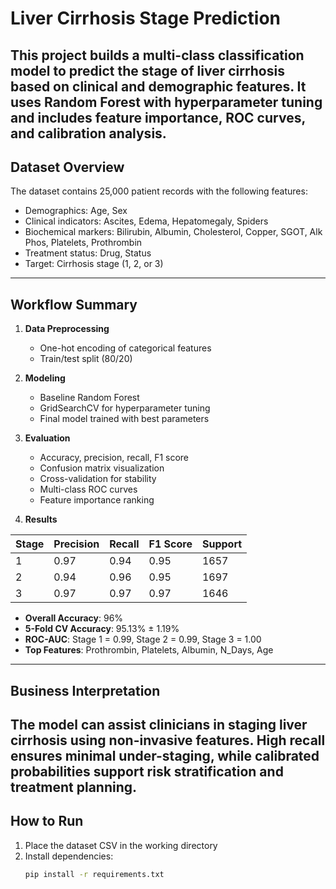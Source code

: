 # Liver Cirrhosis Stage Prediction

This project builds a multi-class classification model to predict the stage of liver cirrhosis based on clinical and demographic features. It uses Random Forest with hyperparameter tuning and includes feature importance, ROC curves, and calibration analysis.
---
## Dataset Overview

The dataset contains 25,000 patient records with the following features:
- Demographics: Age, Sex
- Clinical indicators: Ascites, Edema, Hepatomegaly, Spiders
- Biochemical markers: Bilirubin, Albumin, Cholesterol, Copper, SGOT, Alk Phos, Platelets, Prothrombin
- Treatment status: Drug, Status
- Target: Cirrhosis stage (1, 2, or 3)
---
## Workflow Summary

1. **Data Preprocessing**
   - One-hot encoding of categorical features
   - Train/test split (80/20)

2. **Modeling**
   - Baseline Random Forest
   - GridSearchCV for hyperparameter tuning
   - Final model trained with best parameters

3. **Evaluation**
   - Accuracy, precision, recall, F1 score
   - Confusion matrix visualization
   - Cross-validation for stability
   - Multi-class ROC curves
   - Feature importance ranking

4. **Results**

| Stage | Precision | Recall | F1 Score | Support |
|-------|-----------|--------|----------|---------|
| 1     | 0.97      | 0.94   | 0.95     | 1657    |
| 2     | 0.94      | 0.96   | 0.95     | 1697    |
| 3     | 0.97      | 0.97   | 0.97     | 1646    |

- **Overall Accuracy**: 96%
- **5-Fold CV Accuracy**: 95.13% ± 1.19%
- **ROC-AUC**: Stage 1 = 0.99, Stage 2 = 0.99, Stage 3 = 1.00
- **Top Features**: Prothrombin, Platelets, Albumin, N_Days, Age
---
## Business Interpretation

The model can assist clinicians in staging liver cirrhosis using non-invasive features. High recall ensures minimal under-staging, while calibrated probabilities support risk stratification and treatment planning.
---
## How to Run

1. Place the dataset CSV in the working directory
2. Install dependencies:
   ```bash
   pip install -r requirements.txt